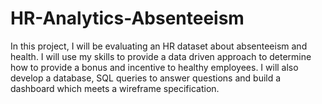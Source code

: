 # HR-Analytics-Absenteeism
In this  project, I will be evaluating an HR dataset about absenteeism and health. I will use my skills to provide a data driven approach to determine how to provide a bonus and incentive to healthy employees. I will also develop a database, SQL queries to answer questions and build a dashboard which meets a wireframe specification. 
